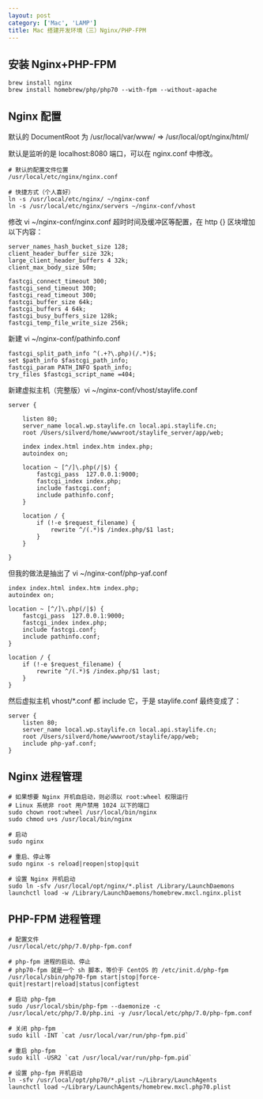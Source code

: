 ```yaml
---
layout: post
category: ['Mac', 'LAMP']
title: Mac 搭建开发环境（三）Nginx/PHP-FPM
---
```


## 安装 Nginx+PHP-FPM

    brew install nginx
    brew install homebrew/php/php70 --with-fpm --without-apache

## Nginx 配置

默认的 DocumentRoot 为 /usr/local/var/www/ => /usr/local/opt/nginx/html/

默认是监听的是 localhost:8080 端口，可以在 nginx.conf 中修改。

    # 默认的配置文件位置
    /usr/local/etc/nginx/nginx.conf

    # 快捷方式（个人喜好）
    ln -s /usr/local/etc/nginx/ ~/nginx-conf
    ln -s /usr/local/etc/nginx/servers ~/nginx-conf/vhost

修改 vi ~/nginx-conf/nginx.conf 超时时间及缓冲区等配置，在 http {} 区块增加以下内容：

    server_names_hash_bucket_size 128;
    client_header_buffer_size 32k;
    large_client_header_buffers 4 32k;
    client_max_body_size 50m;

    fastcgi_connect_timeout 300;
    fastcgi_send_timeout 300;
    fastcgi_read_timeout 300;
    fastcgi_buffer_size 64k;
    fastcgi_buffers 4 64k;
    fastcgi_busy_buffers_size 128k;
    fastcgi_temp_file_write_size 256k;

新建 vi ~/nginx-conf/pathinfo.conf

    fastcgi_split_path_info ^(.+?\.php)(/.*)$;
    set $path_info $fastcgi_path_info;
    fastcgi_param PATH_INFO $path_info;
    try_files $fastcgi_script_name =404;

新建虚拟主机（完整版）vi ~/nginx-conf/vhost/staylife.conf

    server {

        listen 80;
        server_name local.wp.staylife.cn local.api.staylife.cn;
        root /Users/silverd/home/wwwroot/staylife_server/app/web;

        index index.html index.htm index.php;
        autoindex on;

        location ~ [^/]\.php(/|$) {
            fastcgi_pass  127.0.0.1:9000;
            fastcgi_index index.php;
            include fastcgi.conf;
            include pathinfo.conf;
        }

        location / {
            if (!-e $request_filename) {
                rewrite ^/(.*)$ /index.php/$1 last;
            }
        }

    }

但我的做法是抽出了 vi ~/nginx-conf/php-yaf.conf

    index index.html index.htm index.php;
    autoindex on;

    location ~ [^/]\.php(/|$) {
        fastcgi_pass  127.0.0.1:9000;
        fastcgi_index index.php;
        include fastcgi.conf;
        include pathinfo.conf;
    }

    location / {
        if (!-e $request_filename) {
            rewrite ^/(.*)$ /index.php/$1 last;
        }
    }

然后虚拟主机 vhost/*.conf 都 include 它，于是 staylife.conf 最终变成了：

    server {
        listen 80;
        server_name local.wp.staylife.cn local.api.staylife.cn;
        root /Users/silverd/home/wwwroot/staylife/app/web;
        include php-yaf.conf;
    }

## Nginx 进程管理

    # 如果想要 Nginx 开机自启动，则必须以 root:wheel 权限运行
    # Linux 系统非 root 用户禁用 1024 以下的端口
    sudo chown root:wheel /usr/local/bin/nginx
    sudo chmod u+s /usr/local/bin/nginx

    # 启动
    sudo nginx

    # 重启、停止等
    sudo nginx -s reload|reopen|stop|quit

    # 设置 Nginx 开机启动
    sudo ln -sfv /usr/local/opt/nginx/*.plist /Library/LaunchDaemons
    launchctl load -w /Library/LaunchDaemons/homebrew.mxcl.nginx.plist

## PHP-FPM 进程管理

    # 配置文件
    /usr/local/etc/php/7.0/php-fpm.conf

    # php-fpm 进程的启动、停止
    # php70-fpm 就是一个 sh 脚本，等价于 CentOS 的 /etc/init.d/php-fpm
    /usr/local/sbin/php70-fpm start|stop|force-quit|restart|reload|status|configtest

    # 启动 php-fpm
    sudo /usr/local/sbin/php-fpm --daemonize -c /usr/local/etc/php/7.0/php.ini -y /usr/local/etc/php/7.0/php-fpm.conf

    # 关闭 php-fpm
    sudo kill -INT `cat /usr/local/var/run/php-fpm.pid`

    # 重启 php-fpm
    sudo kill -USR2 `cat /usr/local/var/run/php-fpm.pid`

    # 设置 php-fpm 开机启动
    ln -sfv /usr/local/opt/php70/*.plist ~/Library/LaunchAgents
    launchctl load ~/Library/LaunchAgents/homebrew.mxcl.php70.plist

